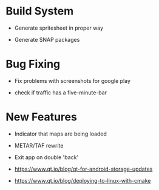 # Build System

* Generate spritesheet in proper way

* Generate SNAP packages


# Bug Fixing

* Fix problems with screenshots for google play

* check if traffic has a five-minute-bar


# New Features

* Indicator that maps are being loaded

* METAR/TAF rewrite

* Exit app on double 'back'

* https://www.qt.io/blog/qt-for-android-storage-updates

* https://www.qt.io/blog/deploying-to-linux-with-cmake
